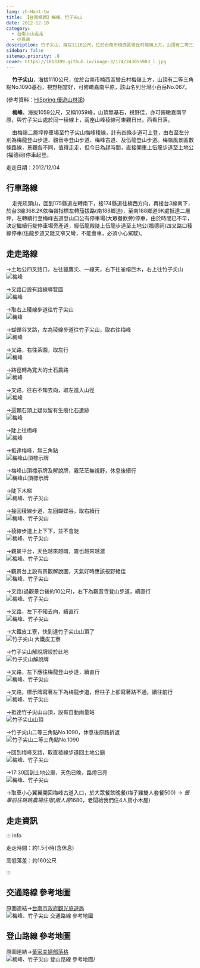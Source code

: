 ```yaml
---
lang: zh-Hant-tw
title: 【台南楠西】梅峰、竹子尖山
date: 2012-12-10
category: 
  - 台南上山走走
  - 小百岳
description: 竹子尖山，海拔1110公尺，位於台南市楠西區彎丘村梅嶺上方，山頂有二等三角點No.1090基石，視野相當好，可俯瞰嘉南平原，該山名列台灣小百岳No.067。梅峰，海拔1059公尺，又稱1059峰，山頂無基石，視野佳，亦可俯瞰嘉南平原，與竹子尖山處於同一稜線上，兩座山峰稜線可東觀日出，西看日落。
sidebar: false
sitemap.priority: .8
cover: https://1013399.github.io/image-3/174/243055903_l.jpg
---
```


    **竹子尖山**，海拔1110公尺，位於台南市楠西區彎丘村梅嶺上方，山頂有二等三角點No.1090基石，視野相當好，可俯瞰嘉南平原，該山名列台灣小百岳No.067。

(參考資料：[HiSpring 優遊山林溪](http://gohiking.myweb.hinet.net/h7/TNAbamboo.htm))  

    **梅峰**，海拔1059公尺，又稱1059峰，山頂無基石，視野佳，亦可俯瞰嘉南平原，與竹子尖山處於同一稜線上，兩座山峰稜線可東觀日出，西看日落。  

<!-- more -->

    由梅嶺二層坪停車場至竹子尖山梅峰稜線，計有四條步道可上登，由右至左分別為梅龍登山步道、觀音寺登山步道、梅峰古道、及伍龍登山步道。梅嶺風景區數條路線，景觀各不同，值得走走，但今日為趕時間，直接開車上伍龍步道至土地公(福德祠)停車起登。

走走日期：2012/12/04

## 行車路線
    走完崁頭山，回到175縣道左轉南下，接174縣道往楠西方向，再接台3線南下，於台3線368.2K依梅嶺指標左轉茄拔路(南188鄉道)，至南188鄉道9K處抵達二層坪，左轉續行至梅峰古道登山口公有停車場(大眾餐飲旁)停車，由於時間已不早，決定繼續行駛停車場旁產道，經伍龍殿陡上伍龍步道至土地公(福德祠)四叉路口稜線停車(伍龍步道又陡又窄又彎，不能會車，必須小心駕駛)。

## 走走路線  
→土地公四叉路口，左往獵鷹尖、一線天，右下往雀榕巨木，右上往竹子尖山  
![梅峰](https://1013399.github.io/image-3/174/243055882_l.jpg)

→叉路口設有路線導覽圖  
![梅峰](https://1013399.github.io/image-3/174/243055887_l.jpg)

→取右上稜線步道往竹子尖山  
![梅峰](https://1013399.github.io/image-3/174/243055886_l.jpg)

→蝴蝶谷叉路，左為稜線步道往竹子尖山，取右往梅峰  
![梅峰](https://1013399.github.io/image-3/174/243055891_l.jpg)

→叉路，右往茶園，取左行  
![梅峰](https://1013399.github.io/image-3/174/243055893_l.jpg)

→路徑轉為寬大的土石農路  
![梅峰](https://1013399.github.io/image-3/174/243055895_l.jpg)

→叉路，往右不知去向，取左進入山徑  
![梅峰](https://1013399.github.io/image-3/174/243055896_l.jpg)

→這顆石頭上疑似留有生痕化石遺跡  
![梅峰](https://1013399.github.io/image-3/174/243055898_l.jpg)

→陡上往梅峰  
![梅峰](https://1013399.github.io/image-3/174/243055901_l.jpg)

→抵達梅峰，無三角點  
![梅峰山頂標示牌](https://1013399.github.io/image-3/174/243055903_l.jpg)

→梅峰山頂標示牌及解說牌，霧茫茫無視野，休息後續行  
![梅峰山頂標示牌](https://1013399.github.io/image-3/174/243055905_l.jpg)

→陡下木梯  
![梅峰、竹子尖山](https://1013399.github.io/image-3/174/243055907_l.jpg)

→接回稜線步道，左回蝴蝶谷，取右續行  
![梅峰、竹子尖山](https://1013399.github.io/image-3/174/243055910_l.jpg)

→稜線步道上上下下，並不會陡  
![梅峰、竹子尖山](https://1013399.github.io/image-3/174/243055912_l.jpg)

→觀景平台，天色越來越暗，霧也越來越濃  
![梅峰、竹子尖山](https://1013399.github.io/image-3/174/243055913_l.jpg)

→觀景台上設有景觀解說圖，天氣好時應該視野絕佳  
![梅峰、竹子尖山](https://1013399.github.io/image-3/174/243055916_l.jpg)

→叉路(過觀景台後約10公尺)，右下為觀音寺登山步道，續直行  
![梅峰、竹子尖山](https://1013399.github.io/image-3/174/243055919_l.jpg)

→叉路，左下不知去向，續直行  
![梅峰、竹子尖山](https://1013399.github.io/image-3/174/243055922_l.jpg)

→大鐵皮工寮，快到達竹子尖山山頂了  
![竹子尖山 大鐵皮工寮](https://1013399.github.io/image-3/174/243055924_l.jpg)

→竹子尖山解說牌設於此地  
![竹子尖山解說牌](https://1013399.github.io/image-3/174/243055926_l.jpg)

→叉路，左下應往梅龍登山步道，續直行  
![梅峰、竹子尖山](https://1013399.github.io/image-3/174/243055927_l.jpg)

→叉路，標示牌寫著左下為梅龍步道，但柱子上卻寫著路不通，續往前行  
![梅峰、竹子尖山](https://1013399.github.io/image-3/174/243055929_l.jpg)

→抵達竹子尖山山頂，設有自動雨量站  
![竹子尖山山頂](https://1013399.github.io/image-3/174/243055931_l.jpg)

→竹子尖山二等三角點No.1090，休息後原路折返  
![竹子尖山二等三角點No.1090](https://1013399.github.io/image-3/174/243055934_l.jpg)

→回到梅峰叉路，取直稜線步道回土地公廟  
![梅峰、竹子尖山](https://1013399.github.io/image-3/174/243055937_l.jpg)

→17:30回到土地公廟，天色已晚，路燈已亮  
![梅峰、竹子尖山](https://1013399.github.io/image-3/174/243055938_l.jpg)

→取車小心翼翼開回梅峰古道入口，於大眾餐飲晚餐(梅子雞雙人套餐$500)  
→餐畢前往跳跳農場住宿(兩人房$1680，老闆給我們住4人房小木屋)

## 走走資訊

::: info

走走時間：約1.5小時(含休息)

高低落差：約160公尺

:::

## 交通路線 參考地圖  
原圖連結→[台南市政府觀光旅遊局](http://tour.tainan.gov.tw/view.aspx?sn=257)  
![梅峰、竹子尖山 交通路線 參考地圖](https://1013399.github.io/image-3/174/243055967_l.jpg)

## 登山路線 參考地圖  
原圖連結→[黃家夫婦部落格](http://tw.myblog.yahoo.com/sn-6151/article?mid=1673&prev=1723&l=f&fid=10)  
![梅峰、竹子尖山 登山路線 參考地圖](https://1013399.github.io/image-3/174/243055969_l.jpg)/